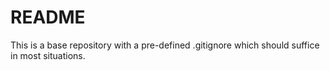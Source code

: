 # README
This is a base repository with a pre-defined .gitignore which should suffice in most situations.
